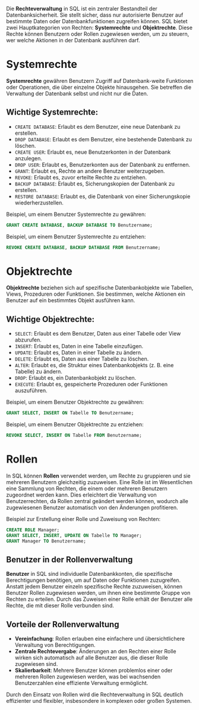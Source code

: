 Die **Rechteverwaltung** in SQL ist ein zentraler Bestandteil der Datenbanksicherheit. Sie stellt sicher, dass nur autorisierte Benutzer auf bestimmte Daten oder Datenbankfunktionen zugreifen können. SQL bietet zwei Hauptkategorien von Rechten: **Systemrechte** und **Objektrechte**. Diese Rechte können Benutzern oder Rollen zugewiesen werden, um zu steuern, wer welche Aktionen in der Datenbank ausführen darf.

# Systemrechte
**Systemrechte** gewähren Benutzern Zugriff auf Datenbank-weite Funktionen oder Operationen, die über einzelne Objekte hinausgehen. Sie betreffen die Verwaltung der Datenbank selbst und nicht nur die Daten.

## Wichtige Systemrechte:
- `CREATE DATABASE`: Erlaubt es dem Benutzer, eine neue Datenbank zu erstellen.
- `DROP DATABASE`: Erlaubt es dem Benutzer, eine bestehende Datenbank zu löschen.
- `CREATE USER`: Erlaubt es, neue Benutzerkonten in der Datenbank anzulegen.
- `DROP USER`: Erlaubt es, Benutzerkonten aus der Datenbank zu entfernen.
- `GRANT`: Erlaubt es, Rechte an andere Benutzer weiterzugeben.
- `REVOKE`: Erlaubt es, zuvor erteilte Rechte zu entziehen.
- `BACKUP DATABASE`: Erlaubt es, Sicherungskopien der Datenbank zu erstellen.
- `RESTORE DATABASE`: Erlaubt es, die Datenbank von einer Sicherungskopie wiederherzustellen.

Beispiel, um einem Benutzer Systemrechte zu gewähren:
```sql
GRANT CREATE DATABASE, BACKUP DATABASE TO Benutzername;
```

Beispiel, um einem Benutzer Systemrechte zu entziehen:
```sql
REVOKE CREATE DATABASE, BACKUP DATABASE FROM Benutzername;
```

# Objektrechte
**Objektrechte** beziehen sich auf spezifische Datenbankobjekte wie Tabellen, Views, Prozeduren oder Funktionen. Sie bestimmen, welche Aktionen ein Benutzer auf ein bestimmtes Objekt ausführen kann.

## Wichtige Objektrechte:
- `SELECT`: Erlaubt es dem Benutzer, Daten aus einer Tabelle oder View abzurufen.
- `INSERT`: Erlaubt es, Daten in eine Tabelle einzufügen.
- `UPDATE`: Erlaubt es, Daten in einer Tabelle zu ändern.
- `DELETE`: Erlaubt es, Daten aus einer Tabelle zu löschen.
- `ALTER`: Erlaubt es, die Struktur eines Datenbankobjekts (z. B. eine Tabelle) zu ändern.
- `DROP`: Erlaubt es, ein Datenbankobjekt zu löschen.
- `EXECUTE`: Erlaubt es, gespeicherte Prozeduren oder Funktionen auszuführen.

Beispiel, um einem Benutzer Objektrechte zu gewähren:
```sql
GRANT SELECT, INSERT ON Tabelle TO Benutzername;
```

Beispiel, um einem Benutzer Objektrechte zu entziehen:
```sql
REVOKE SELECT, INSERT ON Tabelle FROM Benutzername;
```

# Rollen
In SQL können **Rollen** verwendet werden, um Rechte zu gruppieren und sie mehreren Benutzern gleichzeitig zuzuweisen. Eine Rolle ist im Wesentlichen eine Sammlung von Rechten, die einem oder mehreren Benutzern zugeordnet werden kann. Dies erleichtert die Verwaltung von Benutzerrechten, da Rollen zentral geändert werden können, wodurch alle zugewiesenen Benutzer automatisch von den Änderungen profitieren.

Beispiel zur Erstellung einer Rolle und Zuweisung von Rechten:
```sql
CREATE ROLE Manager;
GRANT SELECT, INSERT, UPDATE ON Tabelle TO Manager;
GRANT Manager TO Benutzername;
```

## Benutzer in der Rollenverwaltung
**Benutzer** in SQL sind individuelle Datenbankkonten, die spezifische Berechtigungen benötigen, um auf Daten oder Funktionen zuzugreifen. Anstatt jedem Benutzer einzeln spezifische Rechte zuzuweisen, können Benutzer Rollen zugewiesen werden, um ihnen eine bestimmte Gruppe von Rechten zu erteilen. Durch das Zuweisen einer Rolle erhält der Benutzer alle Rechte, die mit dieser Rolle verbunden sind.

## Vorteile der Rollenverwaltung
- **Vereinfachung**: Rollen erlauben eine einfachere und übersichtlichere Verwaltung von Berechtigungen.
- **Zentrale Rechtevergabe**: Änderungen an den Rechten einer Rolle wirken sich automatisch auf alle Benutzer aus, die dieser Rolle zugewiesen sind.
- **Skalierbarkeit**: Mehrere Benutzer können problemlos einer oder mehreren Rollen zugewiesen werden, was bei wachsenden Benutzerzahlen eine effiziente Verwaltung ermöglicht.

Durch den Einsatz von Rollen wird die Rechteverwaltung in SQL deutlich effizienter und flexibler, insbesondere in komplexen oder großen Systemen.
